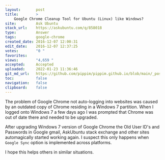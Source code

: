 ```yaml
---
layout:       post
title:        >
    Google Chrome Cleanup Tool for Ubuntu (Linux) like Windows?
site:         Ask Ubuntu
stack_url:    https://askubuntu.com/q/858018
type:         Answer
tags:         google-chrome
created_date: 2016-12-07 12:00:31
edit_date:    2016-12-07 12:37:25
votes:        "0 "
favorites:    
views:        "4,659 "
accepted:     Accepted
uploaded:     2022-01-23 11:36:46
git_md_url:   https://github.com/pippim/pippim.github.io/blob/main/_posts/2016/2016-12-07-Google-Chrome-Cleanup-Tool-for-Ubuntu-^Linux^-like-Windows^.md
toc:          false
navigation:   false
clipboard:    false
---
```


The problem of Google Chrome not auto-logging into websites was caused by an outdated copy of Chrome residing in a Windows 7 partition. When I logged onto Windows 7 a few days ago I was prompted that Chrome was out of date there and needed to be upgraded.

After upgrading Windows 7 version of Google Chrome the Old User ID's and Passwords in Google gmail, AskUbuntu stack exchange and other sites automagically started working again. I suspect this only happens when `Google Sync` option is implemented across platforms.

I hope this helps others in similar situations.
